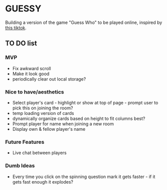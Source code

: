 # GUESSY

Building a version of the game "Guess Who" to be played online, inspired by [this tiktok](https://ve.media.tumblr.com/tumblr_q8otm9qrlU1w0qmsw.mp4).

## TO DO list

### MVP

- Fix awkward scroll
- Make it look good
- periodically clear out local storage?

### Nice to have/aesthetics

- Select player's card - highlight or show at top of page
        - prompt user to pick this on joining the room?
- temp loading version of cards
- dynamically organize cards based on height to fit columns best?
- Prompt player for name when joining a new room
- Display own & fellow player's name

### Future Features

- Live chat between players

### Dumb Ideas

- Every time you click on the spinning question mark it gets faster
        - if it gets fast enough it explodes?
